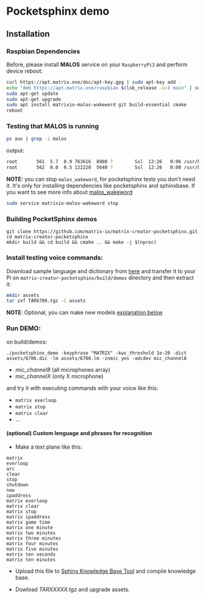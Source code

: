 # Pocketsphinx demo

## Installation

### Raspbian Dependencies 

Before, please install **MALOS** service on your `RaspberryPi3` and perform device reboot: 

``` bash 
curl https://apt.matrix.one/doc/apt-key.gpg | sudo apt-key add -
echo "deb https://apt.matrix.one/raspbian $(lsb_release -sc) main" | sudo tee /etc/apt/sources.list.d/matrixlabs.list
sudo apt-get update
sudo apt-get upgrade
sudo apt install matrixio-malos-wakeword git build-essential cmake
reboot
```

### Testing that MALOS is running

``` bash
ps aux | grep -i malos
```
output:
``` bash
root       561  5.7  0.9 763616  8908 ?        Ssl  12:26   0:06 /usr/bin/malos
root       562  0.0  0.5 122220  5640 ?        Ssl  12:26   0:00 /usr/bin/malos_wakeword
```
**NOTE:** you can stop `malos_wakeword`, for pocketsphinx tests you don't need it. It's only for installing dependencies like pocketsphinx and sphinxbase. If you want to see more info about [malos_wakeword](https://github.com/matrix-io/matrix-malos-wakeword/blob/master/README.md)

``` bash
sudo service matrixio-malos-wakeword stop
```

### Building PocketSphinx demos
``` 
git clone https://github.com/matrix-io/matrix-creator-pocketsphinx.git
cd matrix-creator-pocketsphinx
mkdir build && cd build && cmake .. && make -j $(nproc)
```

### Install testing voice commands:
Download sample language and dictionary from [here](https://drive.google.com/file/d/0B3lA7p7SjZu-YUJxYmIwcnh4Qlk/view?usp=sharing) and transfer it to your Pi on `matrix-creator-pocketsphinx/build/demos` directory and then extract it:

``` bash
mkdir assets
tar zxf TAR6706.tgz -C assets
```

**NOTE**: Optional, you can make new models [explanation below](https://github.com/matrix-io/matrix-creator-pocketsphinx#optional-custom-lenguage-and-phrases-for-recognition)

### Run DEMO:
on build/demos:
```
./pocketsphinx_demo -keyphrase "MATRIX" -kws_threshold 1e-20 -dict assets/6706.dic -lm assets/6706.lm -inmic yes -adcdev mic_channel8
``` 
- *mic_channel8* (all microphones array)
- *mic_channelX* (only X microphone)

and try it with executing commands with your voice like this: 

- `matrix everloop`
- `matrix stop`
- `matrix clear`
- ...

#### (optional) Custom lenguage and phrases for recognition 

+ Make a text plane like this: 
``` 
matrix
everloop
arc 
clear
stop
shutdown
now
ipaddress
matrix everloop
matrix clear
matrix stop
matrix ipaddress
matrix game time
matrix one minute
matrix two minutes
matrix three minutes
matrix four minutes
matrix five minutes
matrix ten seconds
matrix ten minutes
```

+ Upload this file to [Sphinx Knowledge Base Tool](http://www.speech.cs.cmu.edu/tools/lmtool-new.html) and compile knowledge base.

+ Dowload *TARXXXXX.tgz* and upgrade assets. 

